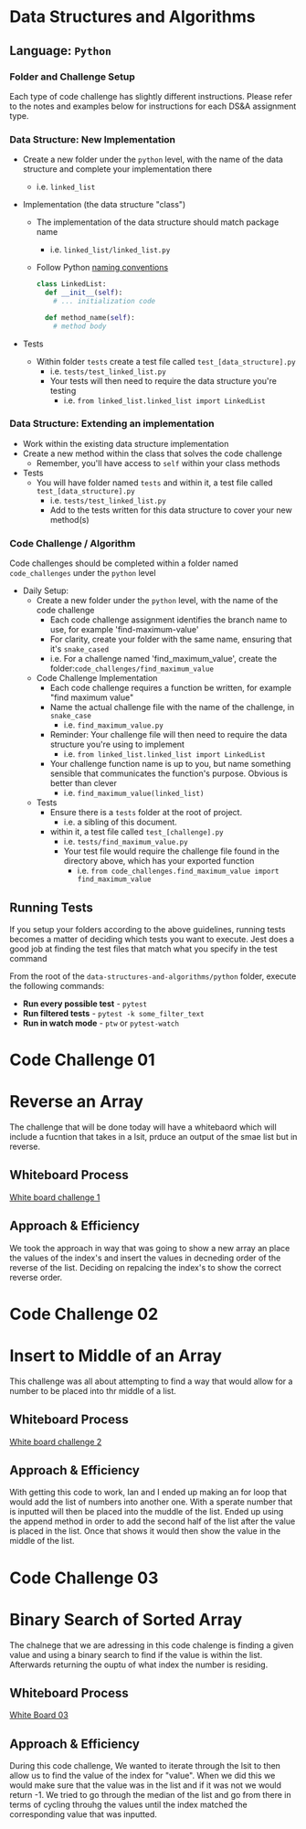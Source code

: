 # Data Structures and Algorithms

## Language: `Python`

### Folder and Challenge Setup

Each type of code challenge has slightly different instructions. Please refer to the notes and examples below for instructions for each DS&A assignment type.

### Data Structure: New Implementation

- Create a new folder under the `python` level, with the name of the data structure and complete your implementation there
  - i.e. `linked_list`
- Implementation (the data structure "class")
  - The implementation of the data structure should match package name
    - i.e. `linked_list/linked_list.py`
  - Follow Python [naming conventions](https://www.python.org/dev/peps/pep-0008/#naming-conventions)

    ```python
    class LinkedList:
      def __init__(self):
        # ... initialization code

      def method_name(self):
        # method body
    ```

- Tests
  - Within folder `tests` create a test file called `test_[data_structure].py`
    - i.e. `tests/test_linked_list.py`
    - Your tests will then need to require the data structure you're testing
      - i.e. `from linked_list.linked_list import LinkedList`

### Data Structure: Extending an implementation

- Work within the existing data structure implementation
- Create a new method within the class that solves the code challenge
  - Remember, you'll have access to `self` within your class methods
- Tests
  - You will have folder named `tests` and within it, a test file called `test_[data_structure].py`
    - i.e. `tests/test_linked_list.py`
    - Add to the tests written for this data structure to cover your new method(s)

### Code Challenge / Algorithm

Code challenges should be completed within a folder named `code_challenges` under the `python` level

- Daily Setup:
  - Create a new folder under the `python` level, with the name of the code challenge
    - Each code challenge assignment identifies the branch name to use, for example 'find-maximum-value'
    - For clarity, create your folder with the same name, ensuring that it's `snake_cased`
    - i.e. For a challenge named 'find_maximum_value', create the folder:`code_challenges/find_maximum_value`
  - Code Challenge Implementation
    - Each code challenge requires a function be written, for example "find maximum value"
    - Name the actual challenge file with the name of the challenge, in `snake_case`
      - i.e. `find_maximum_value.py`
    - Reminder: Your challenge file will then need to require the data structure you're using to implement
      - i.e. `from linked_list.linked_list import LinkedList`
    - Your challenge function name is up to you, but name something sensible that communicates the function's purpose. Obvious is better than clever
      - i.e. `find_maximum_value(linked_list)`
  - Tests
    - Ensure there is a `tests` folder at the root of project.
      - i.e. a sibling of this document.
    - within it, a test file called `test_[challenge].py`
      - i.e. `tests/find_maximum_value.py`
      - Your test file would require the challenge file found in the directory above, which has your exported function
        - i.e. `from code_challenges.find_maximum_value import find_maximum_value`

## Running Tests

If you setup your folders according to the above guidelines, running tests becomes a matter of deciding which tests you want to execute.  Jest does a good job at finding the test files that match what you specify in the test command

From the root of the `data-structures-and-algorithms/python` folder, execute the following commands:

- **Run every possible test** - `pytest`
- **Run filtered tests** - `pytest -k some_filter_text`
- **Run in watch mode** - `ptw` or `pytest-watch`

# Code Challenge 01
# Reverse an Array
The challenge that will be done today will have a whitebaord which will include a fucntion that takes in a lsit, prduce an output of the smae list but in reverse.

## Whiteboard Process
[White board challenge 1](img/white_board_01.png)

## Approach & Efficiency
We took the approach in way that was going to show a new array an place the values of the index's and insert the values in decneding order of the reverse of the list. Deciding on repalcing the index's to show the correct reverse order.

# Code Challenge 02
# Insert to Middle of an Array
This challenge was all about attempting to find a way that would allow for a number to be placed into thr middle of a list.

## Whiteboard Process
[White board challenge 2](img/white_board_02.png)

## Approach & Efficiency
With getting this code to work, Ian and I ended up making an for loop that would add the list of numbers into another one. With a sperate number that is inputted will then be placed into the muddle of the list. Ended up using the append method in order to add the second half of the list after the value is placed in the list. Once that shows it would then show the value in the middle of the list.

# Code Challenge 03
# Binary Search of Sorted Array
The chalnege that we are adressing in this code chalenge is finding a given value and using a binary search to find if the value is within the list. Afterwards returning the ouptu of what index the number is residing.

## Whiteboard Process
[White Board 03](img/white_board_03.png)

## Approach & Efficiency
During this code challenge, We wanted to iterate through the lsit to then allow us to find the value of the index for "value". When we did this we would make sure that the value was in the list and if it was not we would return -1. We tried to go through the median of the list and go from there in terms of cycling throuhg the values until the index matched the corresponding value that was inputted. 
